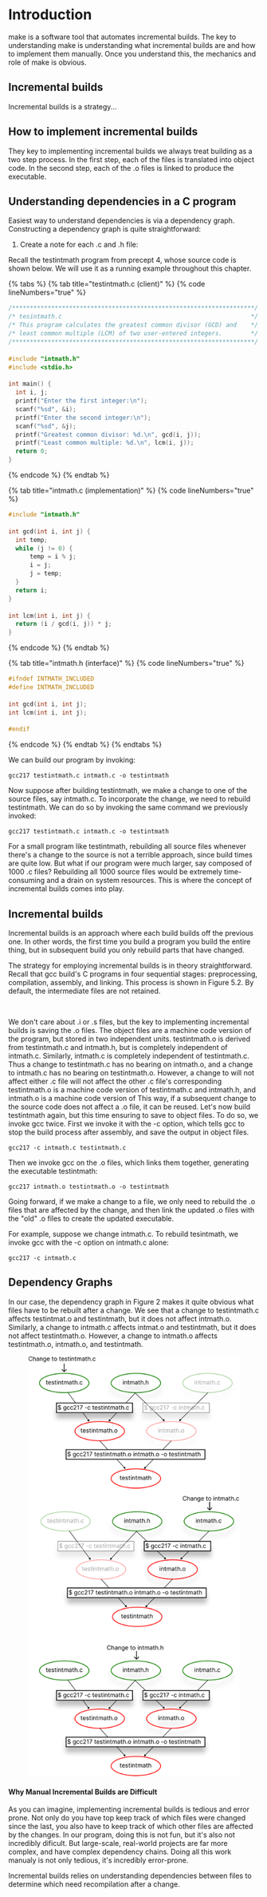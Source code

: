 # Introduction

make is a software tool that automates incremental builds. The key to understanding make is understanding what incremental builds are and how to implement them manually. Once you understand this, the mechanics and role of make is obvious.&#x20;

## Incremental builds

Incremental builds is a strategy...

## How to implement incremental builds

They key to implementing incremental builds we always treat building as a two step process. In the first step, each of the files is translated into object code. In the second step, each of the .o files is linked to produce the executable.&#x20;



## Understanding dependencies in a C program

Easiest way to understand dependencies is via a dependency graph. Constructing a dependency graph is quite straightforward:

1. Create a note for each .c and .h file:&#x20;









Recall the testintmath program from precept 4, whose source code is shown below. We will use it as a running example throughout this chapter.&#x20;

{% tabs %}
{% tab title="testintmath.c (client)" %}
{% code lineNumbers="true" %}
```c
/********************************************************************/
/* tesintmath.c                                                     */
/* This program calculates the greatest common divisor (GCD) and    */
/* least common multiple (LCM) of two user-entered integers.        */
/********************************************************************/

#include "intmath.h"
#include <stdio.h>

int main() {
  int i, j;
  printf("Enter the first integer:\n");
  scanf("%sd", &i);
  printf("Enter the second integer:\n");
  scanf("%sd", &j);
  printf("Greatest common divisor: %d.\n", gcd(i, j));
  printf("Least common multiple: %d.\n", lcm(i, j));
  return 0;
}
```
{% endcode %}
{% endtab %}

{% tab title="intmath.c (implementation)" %}
{% code lineNumbers="true" %}
```c
#include "intmath.h"

int gcd(int i, int j) {   
  int temp;    
  while (j != 0) {
      temp = i % j;     
      i = j;     
      j = temp;   
  }  
  return i; 
}

int lcm(int i, int j) {   
  return (i / gcd(i, j)) * j; 
}
```
{% endcode %}
{% endtab %}

{% tab title="intmath.h (interface)" %}
{% code lineNumbers="true" %}
```c
#ifndef INTMATH_INCLUDED 
#define INTMATH_INCLUDED 

int gcd(int i, int j); 
int lcm(int i, int j); 

#endif
```
{% endcode %}
{% endtab %}
{% endtabs %}

We can build our program by invoking:

```
gcc217 testintmath.c intmath.c -o testintmath
```

Now suppose after building testintmath, we make a change to one of the source files, say intmath.c. To incorporate the change, we need to rebuild testintmath. We can do so by invoking the same command we previously invoked:

```
gcc217 testintmath.c intmath.c -o testintmath
```

For a small program like testintmath, rebuilding all source files whenever there's a change to the source  is not a terrible approach, since build times are quite low. But what if our program were much larger, say composed of 1000 .c files? Rebuilding all 1000 source files would be extremely time-consuming and a drain on system resources. This is where the concept of incremental builds comes into play.

## Incremental builds

Incremental builds is an approach where each build builds off the previous one. In other words, the first time you build a program you build the entire thing, but in subsequent build you only rebuild parts that have changed.

The strategy for employing incremental builds is in theory straightforward. Recall that gcc build's C programs in four sequential stages: preprocessing, compilation, assembly, and linking. This process is shown in Figure 5.2. By default, the intermediate files are not retained.&#x20;

<figure><img src="../.gitbook/assets/Group 118.png" alt="" width="375"><figcaption></figcaption></figure>

We don't care about .i or .s files, but the key to implementing incremental builds is saving the .o files. The object files are a machine code version of the program, but stored in two independent units. testintmath.o is derived from testintmath.c and intmath.h, but is completely independent of intmath.c. Similarly, intmath.c is completely independent of testintmath.c. Thus a change to testintmath.c has no bearing on intmath.o, and a change to intmath.c has no bearing on testintmath.o. However, a change to will not affect either .c file will not affect the other .c file's corresponding  testintmath.o is a machine code version of testintmath.c and intmath.h, and intmath.o is a machine code version of This way, if a subsequent change to the source code does not affect a .o file, it can be reused.  Let's now build testintmath again, but this time ensuring to save to object files. To do so, we invoke gcc twice. First we invoke it with the -c option, which tells gcc to stop the build process after assembly, and save the output in object files.&#x20;

```
gcc217 -c intmath.c testintmath.c 
```

Then we invoke gcc on the .o files, which links them together, generating the executable testintmath:

```
gcc217 intmath.o testintmath.o -o testintmath
```

Going forward, if we make a change to a file, we only need to rebuild the .o files that are affected by the change, and then link the updated .o files with the "old" .o files to create the updated executable.&#x20;

For example, suppose we change intmath.c. To rebuild tesintmath, we invoke gcc with the -c option on intmath.c alone:

```
gcc217 -c intmath.c 
```

## Dependency Graphs

In our case, the dependency graph in Figure 2 makes it quite obvious what files have to be rebuilt after a change. We see that a change to testintmath.c affects testintmat.o and testintmath, but it does not affect intmath.o. Similarly, a change to intmath.c affects intmat.o and testintmath, but it does not affect testintmath.o. However, a change to intmath.o affects testintmath.o, intmath.o, and testintmath.&#x20;

<figure><img src="../.gitbook/assets/Group 64 (2).png" alt="" width="563"><figcaption></figcaption></figure>

#### Why Manual Incremental Builds are Difficult

As you can imagine, implementing incremental builds is tedious and error prone. Not only do you have top keep track of which files were changed since the last, you also have to keep track of which other files are affected by the changes. In our program, doing this is not fun, but it's also not incredibly dificult. But large-scale, real-world projects are far more complex, and have complex dependency chains. Doing all this work manualy is not only tedious, it's incredibly error-prone.&#x20;











Incremental builds relies on understanding dependencies between files to determine which need recompilation after a change.
